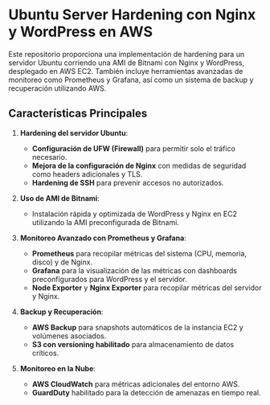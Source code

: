 # Ubuntu Server Hardening con Nginx y WordPress en AWS

Este repositorio proporciona una implementación de hardening para un servidor Ubuntu corriendo una AMI de Bitnami con Nginx y WordPress, desplegado en AWS EC2. También incluye herramientas avanzadas de monitoreo como Prometheus y Grafana, así como un sistema de backup y recuperación utilizando AWS.

## Características Principales

1. **Hardening del servidor Ubuntu**:
   - **Configuración de UFW (Firewall)** para permitir solo el tráfico necesario.
   - **Mejora de la configuración de Nginx** con medidas de seguridad como headers adicionales y TLS.
   - **Hardening de SSH** para prevenir accesos no autorizados.

2. **Uso de AMI de Bitnami**:
   - Instalación rápida y optimizada de WordPress y Nginx en EC2 utilizando la AMI preconfigurada de Bitnami.

3. **Monitoreo Avanzado con Prometheus y Grafana**:
   - **Prometheus** para recopilar métricas del sistema (CPU, memoria, disco) y de Nginx.
   - **Grafana** para la visualización de las métricas con dashboards preconfigurados para WordPress y el servidor.
   - **Node Exporter** y **Nginx Exporter** para recopilar métricas del servidor y Nginx.

4. **Backup y Recuperación**:
   - **AWS Backup** para snapshots automáticos de la instancia EC2 y volúmenes asociados.
   - **S3 con versioning habilitado** para almacenamiento de datos críticos.

5. **Monitoreo en la Nube**:
   - **AWS CloudWatch** para métricas adicionales del entorno AWS.
   - **GuardDuty** habilitado para la detección de amenazas en tiempo real.
